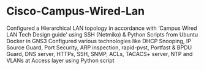 # Cisco-Campus-Wired-Lan

Configured a Hierarchical LAN topology in accordance with ‘Campus Wired LAN Tech Design guide’ using SSH (Netmiko) & Python Scripts from Ubuntu Docker in GNS3
Configured various technologies like DHCP Snooping, IP Source Guard, Port Security, ARP inspection, rapid-pvst, Portfast & BPDU Guard, DNS server, HTTPs, SSH, SNMP, ACLs, TACACS+ server, NTP and VLANs at Access layer using Python script
